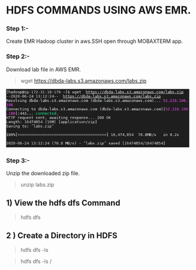 # HDFS COMMANDS USING AWS EMR.

### Step 1:-
Create EMR Hadoop cluster in aws.SSH open through MOBAXTERM app.

### Step 2:-
Download lab file in AWS EMR.
>  wget  https://dbda-labs.s3.amazonaws.com/labs.zip

<img src="Images/pic1.png" width=500>

### Step 3:-
Unzip the downloaded zip file.
>  unzip   labs.zip 

## 1) View the hdfs dfs Command
> hdfs dfs 

## 2 ) Create a Directory in HDFS
> hdfs dfs -ls 

>hdfs dfs -ls / 
